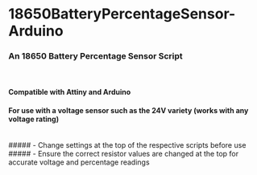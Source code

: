 # 18650BatteryPercentageSensor-Arduino
 
### An 18650 Battery Percentage Sensor Script

</br>

#### Compatible with Attiny and Arduino
#### For use with a voltage sensor such as the 24V variety (works with any voltage rating)
</br>
##### - Change settings at the top of the respective scripts before use
##### - Ensure the correct resistor values are changed at the top for accurate voltage and percentage readings
